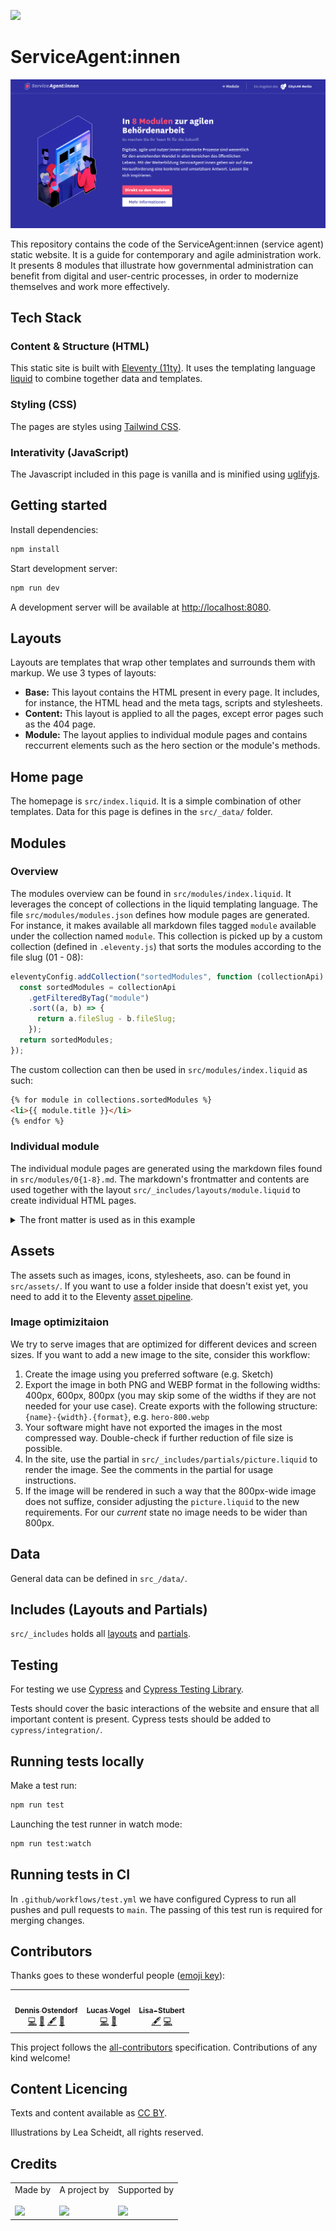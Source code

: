 ![](https://img.shields.io/badge/Built%20with%20%E2%9D%A4%EF%B8%8F-at%20Technologiestiftung%20Berlin-blue)

# ServiceAgent:innen

![A screenshot of the ServiceAgent:innen website](./README.png)

This repository contains the code of the ServiceAgent:innen (service agent) static website. It is a guide for contemporary and agile administration work. It presents 8 modules that illustrate how governmental administration can benefit from digital and user-centric processes, in order to modernize themselves and work more effectively.

## Tech Stack

### Content & Structure (HTML)

This static site is built with [Eleventy (11ty)](https://www.11ty.dev/docs/). It uses the templating language [liquid](https://liquidjs.com/index.html) to combine together data and templates.

### Styling (CSS)

The pages are styles using [Tailwind CSS](https://tailwindcss.com).

### Interativity (JavaScript)

The Javascript included in this page is vanilla and is minified using [uglifyjs](https://www.npmjs.com/package/uglify-js).

## Getting started

Install dependencies:

```bash
npm install
```

Start development server:

```bash
npm run dev
```

A development server will be available at [http://localhost:8080](http://localhost:8080).

## Layouts

Layouts are templates that wrap other templates and surrounds them with markup. We use 3 types of layouts:

- **Base:** This layout contains the HTML present in every page. It includes, for instance, the HTML head and the meta tags, scripts and stylesheets.
- **Content:** This layout is applied to all the pages, except error pages such as the 404 page.
- **Module:** The layout applies to individual module pages and contains reccurrent elements such as the hero section or the module's methods.

## Home page

The homepage is `src/index.liquid`. It is a simple combination of other templates. Data for this page is defines in the `src/_data/` folder.

## Modules

### Overview

The modules overview can be found in `src/modules/index.liquid`. It leverages the concept of collections in the liquid templating language. The file `src/modules/modules.json` defines how module pages are generated. For instance, it makes available all markdown files tagged `module` available under the collection named `module`. This collection is picked up by a custom collection (defined in `.eleventy.js`) that sorts the modules according to the file slug (01 - 08):

```js
eleventyConfig.addCollection("sortedModules", function (collectionApi) {
  const sortedModules = collectionApi
    .getFilteredByTag("module")
    .sort((a, b) => {
      return a.fileSlug - b.fileSlug;
    });
  return sortedModules;
});
```

The custom collection can then be used in `src/modules/index.liquid` as such:

```html
{% for module in collections.sortedModules %}
<li>{{ module.title }}</li>
{% endfor %}
```

### Individual module

The individual module pages are generated using the markdown files found in `src/modules/0{1-8}.md`. The markdown's frontmatter and contents are used together with the layout `src/_includes/layouts/module.liquid` to create individual HTML pages.

<details>
<summary>The front matter is used as in this example</summary>

```yml
---
title: Service Design und Nutzerorientierung # required
socialMediaImagePath: /assets/images/modules/01-social-image.webp # required
socialMediaImageType: image/webp # required
socialMediaImageAlt: Modul 1 “Service Design und Nutzerorientierung” # required
abstract: Short summary of the module
example: Text for the example block of the page # required
example_image_alt: Description of what is depicted in the example image # required if example image is desired
methods: # array of methods, not required, often has only one entry
  - title: Customer Journey
    abstract: Short summary of the method
    description: Detailed description'
    doc_path: /path/to/accompanying/doc.pdf
further_reading: # array of resources
  - title: Bürokratieabbau durch Digitalisierung
    description: Gutachten Öffentliche IT und Fraunhofer
    link: https://www.normenkontrollrat.bund.de/resource/blob/300864/753834/ea4c588fa9edf79304d947baf766e624/2015-11-12-gutachten-egov-2015-dokumentation-data.pdf?download=1
  - title: Zufriedenheit mit behördlichen Leistungen
    description: Befragung des Statistischen Bundesamts 2019
    link: https://www.amtlich-einfach.de/SharedDocs/Downloads/Ergebnisse_Buerger_2019.pdf?__blob=publicationFile&v=2
hypotheses: # array of short hypotheses, not required
  - text: Service Design erzeugt gute Angebote, die Stress für Mitarbeiter:innen reduzieren, Geld sparen und Ressourcen freisetzen
```

</details>

## Assets

The assets such as images, icons, stylesheets, aso. can be found in `src/assets/`. If you want to use a folder inside that doesn't exist yet, you need to add it to the Eleventy [asset pipeline](https://www.11ty.dev/docs/copy/).

### Image optimizitaion

We try to serve images that are optimized for different devices and screen sizes. If you want to add a new image to the site, consider this workflow:

1. Create the image using you preferred software (e.g. Sketch)
2. Export the image in both PNG and WEBP format in the following widths: 400px, 600px, 800px (you may skip some of the widths if they are not needed for your use case). Create exports with the following structure: `{name}-{width}.{format}`, e.g. `hero-800.webp`
3. Your software might have not exported the images in the most compressed way. Double-check if further reduction of file size is possible.
4. In the site, use the partial in `src/_includes/partials/picture.liquid` to render the image. See the comments in the partial for usage instructions.
5. If the image will be rendered in such a way that the 800px-wide image does not suffize, consider adjusting the `picture.liquid` to the new requirements. For our _current_ state no image needs to be wider than 800px.

## Data

General data can be defined in `src_/data/`.

## Includes (Layouts and Partials)

`src/_includes` holds all [layouts](https://www.11ty.dev/docs/layouts/) and [partials](https://www.11ty.dev/docs/config/#directory-for-includes).

## Testing

For testing we use [Cypress](https://docs.cypress.io/guides/overview/why-cypress.html) and [Cypress Testing Library](https://testing-library.com/docs/cypress-testing-library/intro/).

Tests should cover the basic interactions of the website and ensure that all important content is present. Cypress tests should be added to `cypress/integration/`.

## Running tests locally

Make a test run:

```bash
npm run test
```

Launching the test runner in watch mode:

```bash
npm run test:watch
```

## Running tests in CI

In `.github/workflows/test.yml` we have configured Cypress to run all pushes and pull requests to `main`. The passing of this test run is required for merging changes.

## Contributors

Thanks goes to these wonderful people ([emoji key](https://allcontributors.org/docs/en/emoji-key)):

<!-- ALL-CONTRIBUTORS-LIST:START - Do not remove or modify this section -->
<!-- prettier-ignore-start -->
<!-- markdownlint-disable -->
<table>
  <tr>
    <td align="center"><a href="https://github.com/dnsos"><img src="https://avatars.githubusercontent.com/u/15640196?v=4?s=64" width="64px;" alt=""/><br /><sub><b>Dennis Ostendorf</b></sub></a><br /><a href="https://github.com/technologiestiftung/service-agentinnen/commits?author=dnsos" title="Code">💻</a> <a href="#design-dnsos" title="Design">🎨</a> <a href="#content-dnsos" title="Content">🖋</a> <a href="https://github.com/technologiestiftung/service-agentinnen/commits?author=dnsos" title="Documentation">📖</a></td>
    <td align="center"><a href="https://vogelino.com/"><img src="https://avatars.githubusercontent.com/u/2759340?v=4?s=64" width="64px;" alt=""/><br /><sub><b>Lucas Vogel</b></sub></a><br /><a href="https://github.com/technologiestiftung/service-agentinnen/commits?author=vogelino" title="Code">💻</a> <a href="https://github.com/technologiestiftung/service-agentinnen/commits?author=vogelino" title="Documentation">📖</a></td>
    <td align="center"><a href="https://github.com/Lisa-Stubert"><img src="https://avatars.githubusercontent.com/u/61182572?v=4?s=64" width="64px;" alt=""/><br /><sub><b>Lisa-Stubert</b></sub></a><br /><a href="#content-Lisa-Stubert" title="Content">🖋</a> <a href="https://github.com/technologiestiftung/service-agentinnen/commits?author=Lisa-Stubert" title="Code">💻</a></td>
  </tr>
</table>

<!-- markdownlint-restore -->
<!-- prettier-ignore-end -->

<!-- ALL-CONTRIBUTORS-LIST:END -->

This project follows the [all-contributors](https://github.com/all-contributors/all-contributors) specification. Contributions of any kind welcome!

## Content Licencing

Texts and content available as [CC BY](https://creativecommons.org/licenses/by/3.0/de/).

Illustrations by Lea Scheidt, all rights reserved.

## Credits

<table>
  <tr>
    <td>
      Made by <a src="https://citylab-berlin.org/de/start/">
        <br />
        <br />
        <img width="200" src="https://citylab-berlin.org/wp-content/uploads/2021/05/citylab-logo.svg" />
      </a>
    </td>
    <td>
      A project by <a src="https://www.technologiestiftung-berlin.de/">
        <br />
        <br />
        <img width="150" src="https://citylab-berlin.org/wp-content/uploads/2021/05/tsb.svg" />
      </a>
    </td>
    <td>
      Supported by <a src="https://www.berlin.de/rbmskzl/">
        <br />
        <br />
        <img width="80" src="https://citylab-berlin.org/wp-content/uploads/2021/12/B_RBmin_Skzl_Logo_DE_V_PT_RGB-300x200.png" />
      </a>
    </td>
  </tr>
</table>
